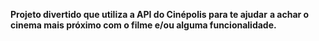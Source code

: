 **Projeto divertido que utiliza a API do Cinépolis para te ajudar**
**a achar o cinema mais próximo com o filme e/ou alguma funcionalidade.**
